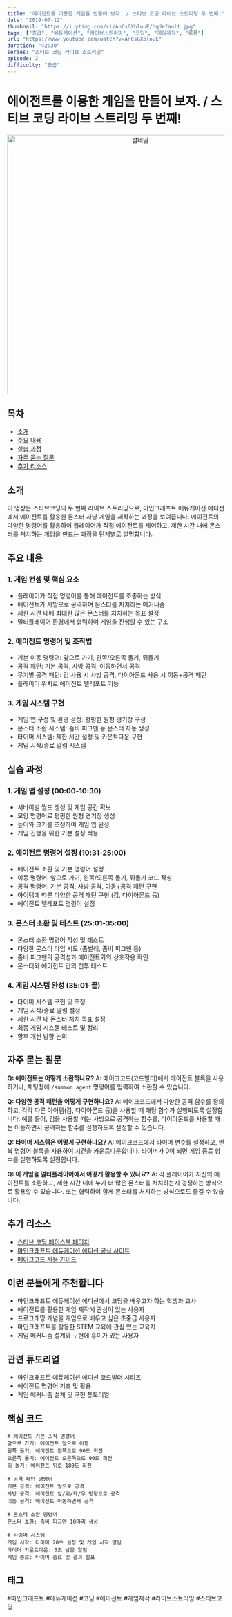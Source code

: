 ```yaml
---
title: "에이전트를 이용한 게임을 만들어 보자. / 스티브 코딩 라이브 스트리밍 두 번째!"
date: "2019-07-12"
thumbnail: "https://i.ytimg.com/vi/AnCsGXblouE/hqdefault.jpg"
tags: ["중급", "에듀케이션", "라이브스트리밍", "코딩", "게임제작", "롱폼"]
url: "https://www.youtube.com/watch?v=AnCsGXblouE"
duration: "42:30"
series: "스티브 코딩 라이브 스트리밍"
episode: 2
difficulty: "중급"
---
```


# 에이전트를 이용한 게임을 만들어 보자. / 스티브 코딩 라이브 스트리밍 두 번째!

<div align="center">
<img src="https://i.ytimg.com/vi/AnCsGXblouE/hqdefault.jpg" alt="썸네일" width="600"/>
</div>

## 목차
- [소개](#소개)
- [주요 내용](#주요-내용)
- [실습 과정](#실습-과정)
- [자주 묻는 질문](#자주-묻는-질문)
- [추가 리소스](#추가-리소스)

## 소개
이 영상은 스티브코딩의 두 번째 라이브 스트리밍으로, 마인크래프트 에듀케이션 에디션에서 에이전트를 활용한 몬스터 사냥 게임을 제작하는 과정을 보여줍니다. 에이전트의 다양한 명령어를 활용하여 플레이어가 직접 에이전트를 제어하고, 제한 시간 내에 몬스터를 처치하는 게임을 만드는 과정을 단계별로 설명합니다.

## 주요 내용

### 1. 게임 컨셉 및 핵심 요소
- 플레이어가 직접 명령어를 통해 에이전트를 조종하는 방식
- 에이전트가 사방으로 공격하며 몬스터를 처치하는 메커니즘
- 제한 시간 내에 최대한 많은 몬스터를 처치하는 목표 설정
- 멀티플레이어 환경에서 협력하여 게임을 진행할 수 있는 구조

### 2. 에이전트 명령어 및 조작법
- 기본 이동 명령어: 앞으로 가기, 왼쪽/오른쪽 돌기, 뒤돌기
- 공격 패턴: 기본 공격, 사방 공격, 이동하면서 공격
- 무기별 공격 패턴: 검 사용 시 사방 공격, 다이아몬드 사용 시 이동+공격 패턴
- 플레이어 위치로 에이전트 텔레포트 기능

### 3. 게임 시스템 구현
- 게임 맵 구성 및 환경 설정: 평평한 원형 경기장 구성
- 몬스터 소환 시스템: 좀비 피그맨 등 몬스터 자동 생성
- 타이머 시스템: 제한 시간 설정 및 카운트다운 구현
- 게임 시작/종료 알림 시스템

## 실습 과정

### 1. 게임 맵 설정 (00:00-10:30)
- 서바이벌 월드 생성 및 게임 공간 확보
- 모양 명령어로 평평한 원형 경기장 생성
- 높이와 크기를 조정하여 게임 맵 완성
- 게임 진행을 위한 기본 설정 적용

### 2. 에이전트 명령어 설정 (10:31-25:00)
- 에이전트 소환 및 기본 명령어 설정
- 이동 명령어: 앞으로 가기, 왼쪽/오른쪽 돌기, 뒤돌기 코드 작성
- 공격 명령어: 기본 공격, 사방 공격, 이동+공격 패턴 구현
- 아이템에 따른 다양한 공격 패턴 구현 (검, 다이아몬드 등)
- 에이전트 텔레포트 명령어 설정

### 3. 몬스터 소환 및 테스트 (25:01-35:00)
- 몬스터 소환 명령어 작성 및 테스트
- 다양한 몬스터 타입 시도 (좀벌레, 좀비 피그맨 등)
- 좀비 피그맨의 공격성과 에이전트와의 상호작용 확인
- 몬스터와 에이전트 간의 전투 테스트

### 4. 게임 시스템 완성 (35:01-끝)
- 타이머 시스템 구현 및 조정
- 게임 시작/종료 알림 설정
- 제한 시간 내 몬스터 처치 목표 설정
- 최종 게임 시스템 테스트 및 정리
- 향후 개선 방향 논의

## 자주 묻는 질문

**Q: 에이전트는 어떻게 소환하나요?**
A: 메이크코드(코드빌더)에서 에이전트 블록을 사용하거나, 채팅창에 `/summon agent` 명령어를 입력하여 소환할 수 있습니다.

**Q: 다양한 공격 패턴을 어떻게 구현하나요?**
A: 메이크코드에서 다양한 공격 함수를 정의하고, 각각 다른 아이템(검, 다이아몬드 등)을 사용할 때 해당 함수가 실행되도록 설정합니다. 예를 들어, 검을 사용할 때는 사방으로 공격하는 함수를, 다이아몬드를 사용할 때는 이동하면서 공격하는 함수를 실행하도록 설정할 수 있습니다.

**Q: 타이머 시스템은 어떻게 구현하나요?**
A: 메이크코드에서 타이머 변수를 설정하고, 반복 명령어 블록을 사용하여 시간을 카운트다운합니다. 타이머가 0이 되면 게임 종료 함수를 실행하도록 설정합니다.

**Q: 이 게임을 멀티플레이어에서 어떻게 활용할 수 있나요?**
A: 각 플레이어가 자신의 에이전트를 소환하고, 제한 시간 내에 누가 더 많은 몬스터를 처치하는지 경쟁하는 방식으로 활용할 수 있습니다. 또는 협력하여 함께 몬스터를 처치하는 방식으로도 즐길 수 있습니다.

## 추가 리소스
- [스티브 코딩 페이스북 페이지](https://www.facebook.com/stvcoding/)
- [마인크래프트 에듀케이션 에디션 공식 사이트](https://education.minecraft.net/)
- [메이크코드 사용 가이드](https://education.minecraft.net/ko-kr/resources/computer-science-subject-kit)

## 이런 분들에게 추천합니다
- 마인크래프트 에듀케이션 에디션에서 코딩을 배우고자 하는 학생과 교사
- 에이전트를 활용한 게임 제작에 관심이 있는 사용자
- 프로그래밍 개념을 게임으로 배우고 싶은 초중급 사용자
- 마인크래프트를 활용한 STEM 교육에 관심 있는 교육자
- 게임 메커니즘 설계와 구현에 흥미가 있는 사용자

## 관련 튜토리얼
- 마인크래프트 에듀케이션 에디션 코드빌더 시리즈
- 에이전트 명령어 기초 및 활용
- 게임 메커니즘 설계 및 구현 튜토리얼

## 핵심 코드
```
# 에이전트 기본 조작 명령어
앞으로 가기: 에이전트 앞으로 이동
왼쪽 돌기: 에이전트 왼쪽으로 90도 회전
오른쪽 돌기: 에이전트 오른쪽으로 90도 회전
뒤 돌기: 에이전트 뒤로 180도 회전

# 공격 패턴 명령어
기본 공격: 에이전트 앞으로 공격
사방 공격: 에이전트 앞/뒤/좌/우 방향으로 공격
이동 공격: 에이전트 이동하면서 공격

# 몬스터 소환 명령어
몬스터 소환: 좀비 피그맨 10마리 생성

# 타이머 시스템
게임 시작: 타이머 20초 설정 및 게임 시작 알림
타이머 카운트다운: 5초 남음 알림
게임 종료: 타이머 종료 및 결과 발표
```

## 태그
#마인크래프트 #에듀케이션 #코딩 #에이전트 #게임제작 #라이브스트리밍 #스티브코딩